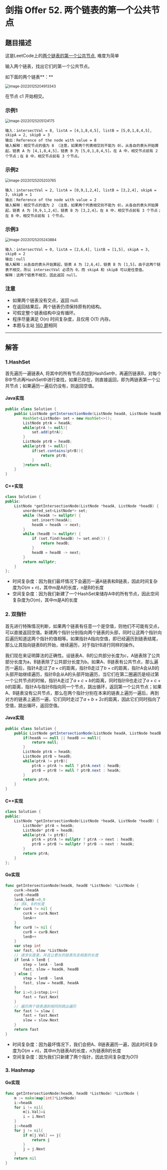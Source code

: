 # 剑指 Offer 52. 两个链表的第一个公共节点

## 題目描述

这是LeetCode上的[两个链表的第一个公共节点](https://leetcode-cn.com/problems/liang-ge-lian-biao-de-di-yi-ge-gong-gong-jie-dian-lcof/), 难度为简单

输入两个链表，找出它们的第一个公共节点。

如下面的两个链表**：**

<img src="images\image-20220125204913343.png" alt="image-20220125204913343" style="zoom:80%;" />

在节点 c1 开始相交。

### 示例1

<img src="images\image-20220125205124175.png" alt="image-20220125205124175" style="zoom:80%;" />

```
输入：intersectVal = 8, listA = [4,1,8,4,5], listB = [5,0,1,8,4,5], skipA = 2, skipB = 3
输出：Reference of the node with value = 8
输入解释：相交节点的值为 8 （注意，如果两个列表相交则不能为 0）。从各自的表头开始算起，链表 A 为 [4,1,8,4,5]，链表 B 为 [5,0,1,8,4,5]。在 A 中，相交节点前有 2 个节点；在 B 中，相交节点前有 3 个节点。
```

### 示例2

<img src="images\image-20220125205203765.png" alt="image-20220125205203765" style="zoom:80%;" />

```
输入：intersectVal = 2, listA = [0,9,1,2,4], listB = [3,2,4], skipA = 3, skipB = 1
输出：Reference of the node with value = 2
输入解释：相交节点的值为 2 （注意，如果两个列表相交则不能为 0）。从各自的表头开始算起，链表 A 为 [0,9,1,2,4]，链表 B 为 [3,2,4]。在 A 中，相交节点前有 3 个节点；在 B 中，相交节点前有 1 个节点。
```

### 示例3

<img src="images\image-20220125205243884.png" alt="image-20220125205243884" style="zoom:80%;" />

```
输入：intersectVal = 0, listA = [2,6,4], listB = [1,5], skipA = 3, skipB = 2
输出：null
输入解释：从各自的表头开始算起，链表 A 为 [2,6,4]，链表 B 为 [1,5]。由于这两个链表不相交，所以 intersectVal 必须为 0，而 skipA 和 skipB 可以是任意值。
解释：这两个链表不相交，因此返回 null。
```

### 注意

* 如果两个链表没有交点，返回 null.
* 在返回结果后，两个链表仍须保持原有的结构。
* 可假定整个链表结构中没有循环。
* 程序尽量满足 O(n) 时间复杂度，且仅用 O(1) 内存。
* 本题与主站 [160 题](https://leetcode-cn.com/problems/intersection-of-two-linked-lists/)相同

***

## 解答

### 1.HashSet

首先遍历一遍链表A, 将其中的所有节点添加到HashSet中，再遍历链表B，对每个B中节点再HashSet中进行查找，如果已存在，则直接返回，即为两链表第一个公共节点；如果遍历一遍后仍没有，则返回空值。

#### Java实现

```Java
public class Solution {
    public ListNode getIntersectionNode(ListNode headA, ListNode headB) {
        HashSet<ListNode> set = new HashSet<>();
        ListNode ptrA = headA;
        while(ptrA != null){
            set.add(ptrA);
        }
        ListNode ptrB = headB;
        while(ptrB != null){
            if(set.contains(ptrB)){
                return ptrB;
            }
        }return null;
    }
}
```

#### C++实现

```cpp
class Solution {
public:
    ListNode *getIntersectionNode(ListNode *headA, ListNode *headB) {
        unordered_set<ListNode*> set;
        while (headA != nullptr) {
            set.insert(headA);
            headA = headA -> next;
        }
        while (headB != nullptr) {
            if (set.find(headB) != set.end()) {
                return headB;
            }
            headB = headB -> next;
        }
        return nullptr;
    }
};
```


* 时间复杂度：因为我们最坏情况下会遍历一遍A链表和B链表，因此时间复杂度为$O(m+n)$，其中m是A的长度，n是B的长度
* 空间复杂度：因为我们新建了一个HashSet来储存A中的所有节点，因此空间复杂度为$O(m)$，其中m是A的长度

### 2. 双指针

首先进行特殊情况判断，如果两个链表有任意一个是空值，则他们不可能有交点，可以直接返回空值。新建两个指针分别指向两个链表的头部，同时让这两个指针向后遍历知道这两个指针的值相等。如果指针A指向空值，即已经遍历到链表结尾，那么让其指向链表B的开始，继续遍历，对于指针B进行同样的操作。

我们现在来证明算法的正确性。设链表A、B的公共部分长度为c，A链表除了公共部分长度为a，B链表除了公共部分长度为b。如果A、B链表有公共节点，那么遍历一遍后，指针A走过了$a+c$​​​​的距离，指针B走过了$b+c$​​​的距离，指针A会从B的头部开始继续遍历，指针B会从A的头部开始遍历，当它们在第二圈遍历是经过第一个公共节点的时候，指针A走过了$a+c+b$​的距离，同时指针B也走过了$a+c+b$​的距离，指针A与指针B指向同一个节点，跳出循环，返回第一个公共节点；如果A、B链表没有公共节点，那么在两个指针分别在本来的链表上遍历一遍后，再到对方的链表上遍历一遍，它们同时走过了$a+b+2c$的距离，因此它们同时指向了空值，跳出循环，返回空值。

#### Java实现

```Java
public class Solution {
    public ListNode getIntersectionNode(ListNode headA, ListNode headB) {
        if(headA == null || headB == null){
            return null;
        }
        ListNode ptrA = headA;
        ListNode ptrB = headB;
        while(ptrA != ptrB){
            ptrA = ptrA != null ? ptrA.next : headB;
            ptrB = ptrB != null ? ptrB.next : headA;
        }
        return ptrA;
    }
}
```

#### C++实现

```cpp
class Solution {
public:
    ListNode *getIntersectionNode(ListNode *headA, ListNode *headB) {
        ListNode* ptrA = headA;
        ListNode* ptrB = headB;
        while(ptrA != ptrB){
            ptrA = ptrA != nullptr ? ptrA -> next : headB;
            ptrB = ptrB != nullptr ? ptrB -> next : headA;
        }
        return ptrA;
    }
};
```

#### Go实现

``` go
func getIntersectionNode(headA, headB *ListNode) *ListNode {
    curA:=headA
    curB:=headB
    lenA,lenB:=0,0
    // 求A, B的长度
    for curA != nil {
        curA = curA.Next
        lenA++
    }
    for curB != nil {
        curB = curB.Next
        lenB++
    }
    var step int
    var fast, slow *ListNode
    // 请求长度差，并且让更长的链表先走相差的长度
    if lenA > lenB {
        step = lenA - lenB
        fast, slow = headA, headB
    } else {
        step = lenB - lenA
        fast, slow = headB, headA
    }
    for i:=0;i<step;i++{
        fast = fast.Next
    }
    // 遍历两个链表遇到相同则跳出遍历
    for fast != slow {
        fast = fast.Next
        slow = slow.Next
    }
    return fast
}
```

* 时间复杂度：因为最坏情况下，我们会把A、B链表遍历一遍，因此时间复杂度为$O(m+n)$​​，其中$m$​​为链表A的长度，$n$为链表B的长度
* 空间复杂度：因为我们只新建了两个指针，因此空间复杂度为$O(1)$

### 3. Hashmap

#### Go实现

``` go
func getIntersectionNode(headA, headB *ListNode) *ListNode {
    m := make(map[int]*ListNode)
    i:=headA
    for i != nil{
        m[i.Val]=i
        i = i.Next
    }
    j:=headB
    for j != nil{
        if m[j.Val] == j{
            return j
        }
        j = j.Next
    }
    return nil
}
```

